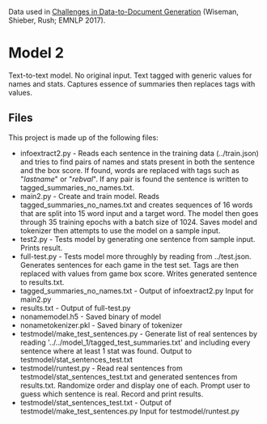 Data used in [Challenges in Data-to-Document Generation](https://arxiv.org/abs/1707.08052) (Wiseman, Shieber, Rush; EMNLP 2017).

# Model 2
Text-to-text model. No original input. Text tagged with generic values for names and stats. Captures essence of summaries then replaces tags with values.


## Files
This project is made up of the following files:

* infoextract2.py     - Reads each sentence in the training data (../train.json) and tries to find pairs of names and stats present in both the sentence and the box score. If found, words are replaced with tags such as "*lastname*" or "*rebval*". If any pair is found the sentence is written to tagged_summaries_no_names.txt.
* main2.py     - Create and train model. Reads tagged_summaries_no_names.txt and creates sequences of 16 words that are split into 15 word input and a target word. The model then goes through 35 training epochs with a batch size of 1024. Saves model and tokenizer then attempts to use the model on a sample input.
* test2.py     - Tests model by generating one sentence from sample input. Prints result.
* full-test.py     - Tests model more throughly by reading from ../test.json. Generates sentences for each game in the test set. Tags are then replaced with values from game box score. Writes generated sentence to results.txt.
* tagged_summaries_no_names.txt     - Output of infoextract2.py Input for main2.py
* results.txt     - Output of full-test.py
* nonamemodel.h5     - Saved binary of model
* nonametokenizer.pkl     - Saved binary of tokenizer
* testmodel/make_test_sentences.py     - Generate list of real sentences by reading '../../model_1/tagged_test_summaries.txt' and including every sentence where at least 1 stat was found. Output to testmodel/stat_sentences_test.txt
* testmodel/runtest.py    - Read real sentences from testmodel/stat_sentences_test.txt and generated sentences from results.txt. Randomize order and display one of each. Prompt user to guess which sentence is real. Record and print results.
* testmodel/stat_sentences_test.txt   - Output of testmodel/make_test_sentences.py Input for testmodel/runtest.py 
